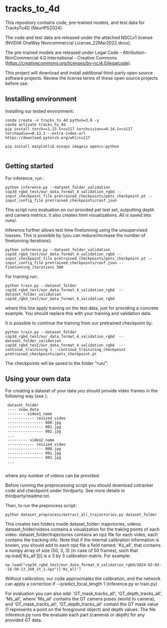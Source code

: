 # tracks_to_4d

This repository contains code, pre-trained models, and test data for TracksTo4D (NeurIPS2024). 

The code and test data are released under the attached NSCLv1 license (NVIDIA OneWay Noncommercial License_22Mar2022.docx).

The pre-trained models are released under Legal Code - Attribution-NonCommercial 4.0 International - Creative Commons (https://creativecommons.org/licenses/by-nc/4.0/legalcode). 

This project will download and install additional third-party open source software projects. Review the license terms of these open source projects before use.

## Installing environment
Installing our tested environment:
```
conda create -n tracks_to_4d python=3.8 -y
conda activate tracks_to_4d
pip install torch==1.13.1+cu117 torchvision==0.14.1+cu117 torchaudio==0.13.1 --extra-index-url https://download.pytorch.org/whl/cu117

pip install matplotlib einops imageio opencv-python


```


## Getting started



For inference, run :
```
python inference.py --dataset_folder_validation cop3d_rgbd_test/our_data_format_4_validation_rgbd --input_checkpoint_file pretrained_checkpoints/pets_checkpoint.pt --input_config_file pretrained_checkpoints/conf.json
```
This script runs evaluation on our provided pet test set, outputting depth and camera metrics. It also creates html visualizations. All is saved into runs/.

Inference further allows test time finetunning using the unsupervised lossses. 
This is possible by (you can reduce/increase the number of finetunning iterations):

```
python inference.py --dataset_folder_validation cop3d_rgbd_test/our_data_format_4_validation_rgbd --input_checkpoint_file pretrained_checkpoints/pets_checkpoint.pt --input_config_file pretrained_checkpoints/conf.json --finetunning_iterations 500
```

For training run:

```
python train.py --dataset_folder cop3d_rgbd_test/our_data_format_4_validation_rgbd  --dataset_folder_validation cop3d_rgbd_test/our_data_format_4_validation_rgbd 
```
where this line apply training on the test data, just for providing a concrete example. You should replace this with your training and validation data. 

It is possible to continue the training from our pretrained checkpoint by:
```
python train.py --dataset_folder cop3d_rgbd_test/our_data_format_4_validation_rgbd  --dataset_folder_validation cop3d_rgbd_test/our_data_format_4_validation_rgbd  --continue_trainining 1 --continue_trainining_checkpoint pretrained_checkpoints/pets_checkpoint.pt
```
The checkpoints will be saved to the folder "run/".

## Using your own data

For creating a dataset of your data you should provide video frames in the following way (see ):

```
 dataset_folder
 ---- view_data
 -------- video1_name
 ------------ resized_video
 ---------------- 000.jpg
 ---------------- 001.jpg
 ---------------- 002.jpg
 ...
 --------- video2_name
 ------------ resized_video
 ---------------- 000.jpg
 ---------------- 001.jpg
 ---------------- 002.jpg
 ...
 

```
where any number of videos can be provided. 


Before running the preprocessing script you should download cotracker code and checkpoint under thirdparty.
See more details in thirdparty/readme.txt.

Then, to run the preprocess script: 
```
python dataset_preprocess/extract_all_trajectories.py dataset_folder
```

This creates two folders inside dataset_folder: trajectories, videos. 
dataset_folder/videos contains a visualization for the traking points of each video.
dataset_folder/trajectories contains an npz file for each video, each contains the tracking info.
Note that if the internal calibration information is known, you should add to each npz file a field named: 'Ks_all', that contains a numpy array of size (50, 3, 3) (in case of 50 frames), such that np.load['Ks_all'][i] is a 3 by 3 calibration matrix. 
For example:
```
np.load("cop3d_rgbd_test/our_data_format_4_validation_rgbd/2024-03-03--16-50-13_260_st_1.npz")['Ks_all']
```
Without calibration, our code approximates the calibration, and the network can apply a correction if --predict_focal_length 1 (inference.py or train.py)

For evaluation you can also add: 
'GT_mask_tracks_all', 'GT_depth_tracks_all', 'Ms_all', where 'Ms_all' contains the GT camera poses (world to camera), and 'GT_mask_tracks_all', 'GT_depth_tracks_all' contain the GT mask value (1 represents a point on the foreground object) and depth values. 
The file inference.py runs the evaluate each part (cameras or depth) for any provided GT data. 
